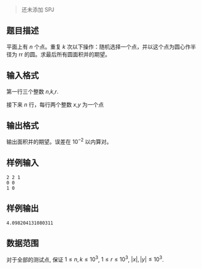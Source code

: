 > 还未添加 SPJ

## 题目描述

平面上有 $n$ 个点。重复 $k$ 次以下操作：随机选择一个点，并以这个点为圆心作半径为 rr 的圆。求最后所有圆面积并的期望。

## 输入格式

第一行三个整数 $n$,$k$,$r$.

接下来 $n$ 行，每行两个整数 $x$,$y$ 为一个点

## 输出格式

输出面积并的期望。误差在 $10^{-2}$ 以内算对。

## 样例输入

```
2 2 1
0 0
1 0
```

## 样例输出

```
4.098204131080311
```

## 数据范围

对于全部的测试点, 保证 $1 \leq n,k \leq 10^3$, $1 \leq r \leq 10^3$, $|x|, |y| \leq 10^3$.